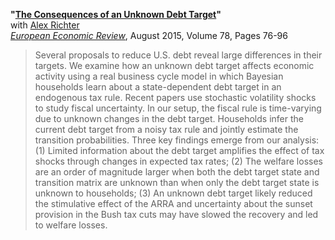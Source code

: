 **"[The Consequences of an Unknown Debt Target](RT_debttargets.pdf)"**  
with [Alex Richter](http://www.alexrichterecon.com/)  
<em>[European Economic Review](http://dx.doi.org/10.1016/j.euroecorev.2015.05.002)</em>, August 2015, Volume 78, Pages 76-96

> Several proposals to reduce U.S. debt reveal large differences in their targets. We examine how an unknown debt target affects economic activity using a real business cycle model in which Bayesian households learn about a state-dependent debt target in an endogenous tax rule. Recent papers use stochastic volatility shocks to study fiscal uncertainty. In our setup, the fiscal rule is time-varying due to unknown changes in the debt target. Households infer the current debt target from a noisy tax rule and jointly estimate the transition probabilities. Three key findings emerge from our analysis: (1) Limited information about the debt target amplifies the effect of tax shocks through changes in expected tax rates; (2) The welfare losses are an order of magnitude larger when both the debt target state and transition matrix are unknown than when only the debt target state is unknown to households; (3) An unknown debt target likely reduced the stimulative effect of the ARRA and uncertainty about the sunset provision in the Bush tax cuts may have slowed the recovery and led to welfare losses.